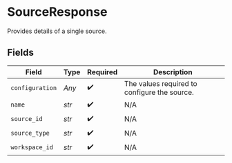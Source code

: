 # SourceResponse

Provides details of a single source.


## Fields

| Field                                        | Type                                         | Required                                     | Description                                  |
| -------------------------------------------- | -------------------------------------------- | -------------------------------------------- | -------------------------------------------- |
| `configuration`                              | *Any*                                        | :heavy_check_mark:                           | The values required to configure the source. |
| `name`                                       | *str*                                        | :heavy_check_mark:                           | N/A                                          |
| `source_id`                                  | *str*                                        | :heavy_check_mark:                           | N/A                                          |
| `source_type`                                | *str*                                        | :heavy_check_mark:                           | N/A                                          |
| `workspace_id`                               | *str*                                        | :heavy_check_mark:                           | N/A                                          |